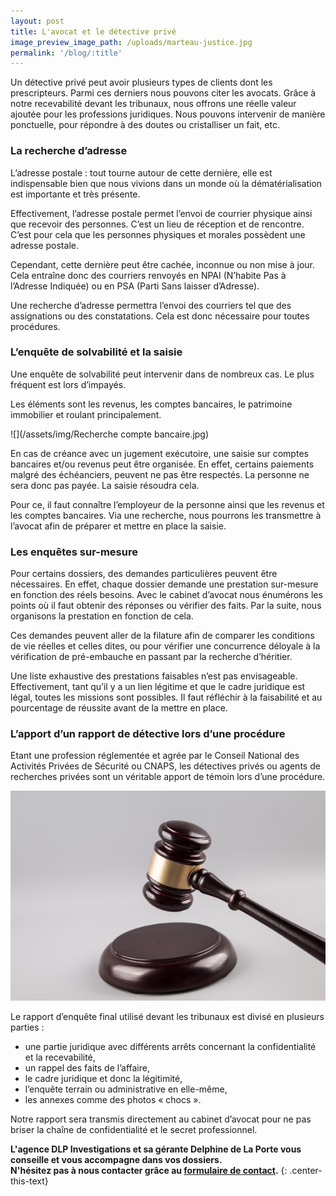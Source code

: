 ```yaml
---
layout: post
title: L'avocat et le détective privé
image_preview_image_path: /uploads/marteau-justice.jpg
permalink: '/blog/:title'
---
```


Un d&eacute;tective priv&eacute; peut avoir plusieurs types de clients dont les prescripteurs. Parmi ces derniers nous pouvons citer les avocats. Gr&acirc;ce &agrave; notre recevabilit&eacute; devant les tribunaux, nous offrons une r&eacute;elle valeur ajout&eacute;e pour les professions juridiques. Nous pouvons intervenir de mani&egrave;re ponctuelle, pour r&eacute;pondre &agrave; des doutes ou cristalliser un fait, etc.

### La recherche d’adresse

L’adresse postale : tout tourne autour de cette derni&egrave;re, elle est indispensable bien que nous vivions dans un monde o&ugrave; la d&eacute;mat&eacute;rialisation est importante et tr&egrave;s pr&eacute;sente.

Effectivement, l’adresse postale permet l’envoi de courrier physique ainsi que recevoir des personnes. C’est un lieu de r&eacute;ception et de rencontre. C’est pour cela que les personnes physiques et morales poss&egrave;dent une adresse postale.

Cependant, cette derni&egrave;re peut &ecirc;tre cach&eacute;e, inconnue ou non mise &agrave; jour. Cela entra&icirc;ne donc des courriers renvoy&eacute;s en NPAI (N’habite Pas &agrave; l’Adresse Indiqu&eacute;e) ou en PSA (Parti Sans laisser d’Adresse).

Une recherche d’adresse permettra l’envoi des courriers tel que des assignations ou des constatations. Cela est donc n&eacute;cessaire pour toutes proc&eacute;dures.

### L’enqu&ecirc;te de solvabilit&eacute; et la saisie

Une enqu&ecirc;te de solvabilit&eacute; peut intervenir dans de nombreux cas. Le plus fr&eacute;quent est lors d’impay&eacute;s.

Les &eacute;l&eacute;ments sont les revenus, les comptes bancaires, le patrimoine immobilier et roulant principalement.

![](/assets/img/Recherche compte bancaire.jpg)

En cas de cr&eacute;ance avec un jugement ex&eacute;cutoire, une saisie sur comptes bancaires et/ou revenus peut &ecirc;tre organis&eacute;e. En effet, certains paiements malgr&eacute; des &eacute;ch&eacute;anciers, peuvent ne pas &ecirc;tre respect&eacute;s. La personne ne sera donc pas pay&eacute;e. La saisie r&eacute;soudra cela.

Pour ce, il faut conna&icirc;tre l’employeur de la personne ainsi que les revenus et les comptes bancaires. Via une recherche, nous pourrons les transmettre &agrave; l’avocat afin de pr&eacute;parer et mettre en place la saisie.

### Les enqu&ecirc;tes sur-mesure

Pour certains dossiers, des demandes particuli&egrave;res peuvent &ecirc;tre n&eacute;cessaires. En effet, chaque dossier demande une prestation sur-mesure en fonction des r&eacute;els besoins. Avec le cabinet d’avocat nous &eacute;num&eacute;rons les points o&ugrave; il faut obtenir des r&eacute;ponses ou v&eacute;rifier des faits. Par la suite, nous organisons la prestation en fonction de cela.

Ces demandes peuvent aller de la filature afin de comparer les conditions de vie r&eacute;elles et celles dites, ou pour v&eacute;rifier une concurrence d&eacute;loyale &agrave; la v&eacute;rification de pr&eacute;-embauche en passant par la recherche d’h&eacute;ritier.

Une liste exhaustive des prestations faisables n’est pas envisageable. Effectivement, tant qu’il y a un lien l&eacute;gitime et que le cadre juridique est l&eacute;gal, toutes les missions sont possibles. Il faut r&eacute;fl&eacute;chir &agrave; la faisabilit&eacute; et au pourcentage de r&eacute;ussite avant de la mettre en place.

### L’apport d’un rapport de d&eacute;tective lors d’une proc&eacute;dure

Etant une profession r&eacute;glement&eacute;e et agr&eacute;e par le Conseil National des Activit&eacute;s Priv&eacute;es de S&eacute;curit&eacute; ou CNAPS, les d&eacute;tectives priv&eacute;s ou agents de recherches priv&eacute;es sont un v&eacute;ritable apport de t&eacute;moin lors d’une proc&eacute;dure.

![](/uploads/marteau-justice.jpg)

Le rapport d’enqu&ecirc;te final utilis&eacute; devant les tribunaux est divis&eacute; en plusieurs parties :

* une partie juridique avec diff&eacute;rents arr&ecirc;ts concernant la confidentialit&eacute; et la recevabilit&eacute;,
* un rappel des faits de l’affaire,
* le cadre juridique et donc la l&eacute;gitimit&eacute;,
* l’enqu&ecirc;te terrain ou administrative en elle-m&ecirc;me,
* les annexes comme des photos &laquo; chocs &raquo;.

Notre rapport sera transmis directement au cabinet d’avocat pour ne pas briser la cha&icirc;ne de confidentialit&eacute; et le secret professionnel.

**L'agence DLP Investigations et sa g&eacute;rante Delphine de La Porte vous conseille et vous accompagne dans vos dossiers.**<br>**N'h&eacute;sitez pas &agrave; nous contacter gr&acirc;ce au&nbsp;[formulaire de contact](https://dlp-investigations.fr/#contact).**
{: .center-this-text}